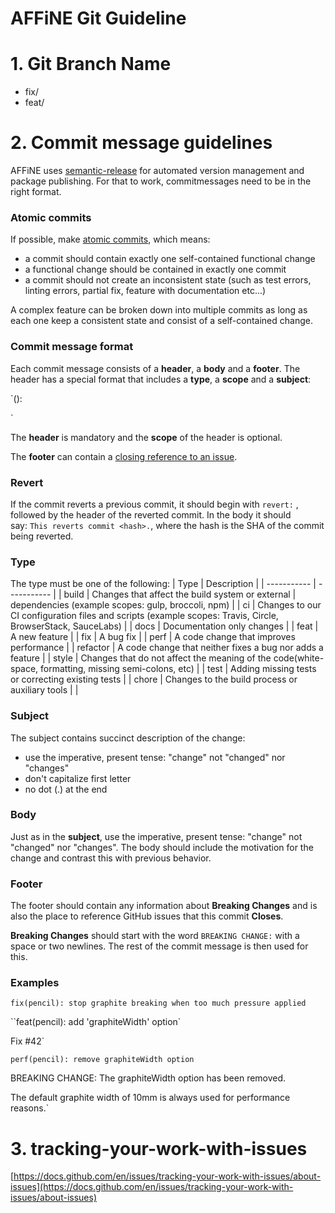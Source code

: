 # AFFiNE Git Guideline

# 1. Git Branch Name

-   fix/
-   feat/

# 2. **Commit message guidelines**

AFFiNE uses [semantic-release](https://github.com/semantic-release/semantic-release) for automated version management and package publishing. For that to work, commitmessages need to be in the right format.

### **Atomic commits**

If possible, make [atomic commits](https://en.wikipedia.org/wiki/Atomic_commit), which means:

-   a commit should contain exactly one self-contained functional change
-   a functional change should be contained in exactly one commit
-   a commit should not create an inconsistent state (such as test errors, linting errors, partial fix, feature with documentation etc...)

A complex feature can be broken down into multiple commits as long as each one keep a consistent state and consist of a self-contained change.

### **Commit message format**

Each commit message consists of a **header**, a **body** and a **footer**. The header has a special format that includes a **type**, a **scope** and a **subject**:

`<type>(<scope>): <subject>
<BLANK LINE>

<body>
<BLANK LINE>
<footer>`

The **header** is mandatory and the **scope** of the header is optional.

The **footer** can contain a [closing reference to an issue](https://help.github.com/articles/closing-issues-via-commit-messages).

### **Revert**

If the commit reverts a previous commit, it should begin with `revert:` , followed by the header of the reverted commit. In the body it should say: `This reverts commit <hash>.`, where the hash is the SHA of the commit being reverted.

### **Type**

The type must be one of the following:
| Type | Description |
| ----------- | ----------- |
| build | Changes that affect the build system or external | dependencies (example scopes: gulp, broccoli, npm) |
| ci | Changes to our CI configuration files and scripts (example scopes: Travis, Circle, BrowserStack, SauceLabs) |
| docs | Documentation only changes |
| feat | A new feature |
| fix | A bug fix |
| perf | A code change that improves performance |
| refactor | A code change that neither fixes a bug nor adds a feature |
| style | Changes that do not affect the meaning of the code(white-space, formatting, missing semi-colons, etc) |
| test | Adding missing tests or correcting existing tests |
| chore | Changes to the build process or auxiliary tools | |

### **Subject**

The subject contains succinct description of the change:

-   use the imperative, present tense: "change" not "changed" nor "changes"
-   don't capitalize first letter
-   no dot (.) at the end

### **Body**

Just as in the **subject**, use the imperative, present tense: "change" not "changed" nor "changes". The body should include the motivation for the change and contrast this with previous behavior.

### **Footer**

The footer should contain any information about **Breaking Changes** and is also the place to reference GitHub issues that this commit **Closes**.

**Breaking Changes** should start with the word `BREAKING CHANGE:` with a space or two newlines. The rest of the commit message is then used for this.

### **Examples**

`fix(pencil): stop graphite breaking when too much pressure applied`

``feat(pencil): add 'graphiteWidth' option`

Fix #42`

`perf(pencil): remove graphiteWidth option`

BREAKING CHANGE: The graphiteWidth option has been removed.

The default graphite width of 10mm is always used for performance reasons.`

# 3. tracking-your-work-with-issues

[https://docs.github.com/en/issues/tracking-your-work-with-issues/about-issues](https://docs.github.com/en/issues/tracking-your-work-with-issues/about-issues)

